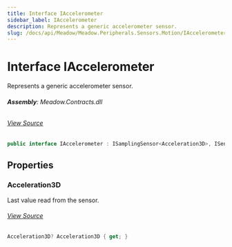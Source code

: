 ```yaml
---
title: Interface IAccelerometer
sidebar_label: IAccelerometer
description: Represents a generic accelerometer sensor.
slug: /docs/api/Meadow/Meadow.Peripherals.Sensors.Motion/IAccelerometer
---
```

# Interface IAccelerometer
Represents a generic accelerometer sensor.

###### **Assembly**: Meadow.Contracts.dll
###### [View Source](https://github.com/WildernessLabs/Meadow.Contracts.git/blob/develop/Source/Meadow.Contracts/Peripherals/Sensors/Motion/IAccelerometer.cs#L8)
```csharp title="Declaration"
public interface IAccelerometer : ISamplingSensor<Acceleration3D>, ISensor<Acceleration3D>, ISensor, ISamplingSensor
```
## Properties
### Acceleration3D
Last value read from the sensor.
###### [View Source](https://github.com/WildernessLabs/Meadow.Contracts.git/blob/develop/Source/Meadow.Contracts/Peripherals/Sensors/Motion/IAccelerometer.cs#L13)
```csharp title="Declaration"
Acceleration3D? Acceleration3D { get; }
```
